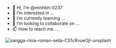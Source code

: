 - 👋 Hi, I’m @minhbh-0237
- 👀 I’m interested in ...
- 🌱 I’m currently learning ...
- 💞️ I’m looking to collaborate on ...
- 📫 How to reach me ...

<!---
minhbh-0237/minhbh-0237 is a ✨ special ✨ repository because its `README.md` (this file) appears on your GitHub profile.
You can click the Preview link to take a look at your changes.
--->
![sangga-rima-roman-selia-CS1cRvueOjI-unsplash](https://user-images.githubusercontent.com/104618254/167603670-dce9ca6a-120a-47f6-b071-abba261b4911.jpg)
